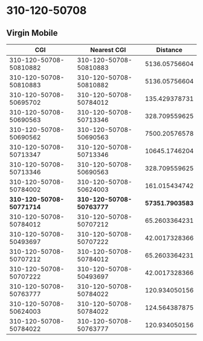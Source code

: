 # 310-120-50708
## Virgin Mobile


| CGI | Nearest CGI | Distance |
|-----|-------------|----------|
| 310-120-50708-50810882 | 310-120-50708-50810883 | 5136.05756604 |
| 310-120-50708-50810883 | 310-120-50708-50810882 | 5136.05756604 |
| 310-120-50708-50695702 | 310-120-50708-50784012 | 135.429378731 |
| 310-120-50708-50690563 | 310-120-50708-50713346 | 328.709559625 |
| 310-120-50708-50690562 | 310-120-50708-50690563 | 7500.20576578 |
| 310-120-50708-50713347 | 310-120-50708-50713346 | 10645.1746204 |
| 310-120-50708-50713346 | 310-120-50708-50690563 | 328.709559625 |
| 310-120-50708-50784002 | 310-120-50708-50624003 | 161.015434742 |
| **310-120-50708-50771714** | **310-120-50708-50763777** | **57351.7903583** |
| 310-120-50708-50784012 | 310-120-50708-50707212 | 65.2603364231 |
| 310-120-50708-50493697 | 310-120-50708-50707222 | 42.0017328366 |
| 310-120-50708-50707212 | 310-120-50708-50784012 | 65.2603364231 |
| 310-120-50708-50707222 | 310-120-50708-50493697 | 42.0017328366 |
| 310-120-50708-50763777 | 310-120-50708-50784022 | 120.934050156 |
| 310-120-50708-50624003 | 310-120-50708-50784022 | 124.564387875 |
| 310-120-50708-50784022 | 310-120-50708-50763777 | 120.934050156 |
